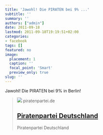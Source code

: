 ```yaml
---
title: 'Jawohl! Die PIRATEN bei 9% ...'
subtitle: ''
summary: ''
authors: ["admin"]
date: 2011-09-18
lastmod: 2011-09-18T19:19:51+02:00
categories:
- facebook
tags: []
featured: no
image:
  placement: 1
  caption: ''
  focal_point: 'Smart'
  preview_only: true
slug: ''
---
```

Jawohl! Die PIRATEN bei 9% in Berlin! 
> [![](https://www.piratenpartei.de/wp-content/uploads/2019/11/800px-PP_Bund_Logo_RGB_quer_Lang_v2.svg_-e1389643497355.png)](http://www.piratenpartei.de/)
> piratenpartei.de
> ## [Piratenpartei Deutschland](http://www.piratenpartei.de/)
>
>Piratenpartei Deutschland

